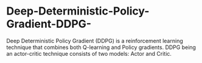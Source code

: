 # Deep-Deterministic-Policy-Gradient-DDPG-
Deep Deterministic Policy Gradient (DDPG) is a reinforcement learning technique that combines both Q-learning and Policy gradients. DDPG being an actor-critic technique consists of two models: Actor and Critic.
